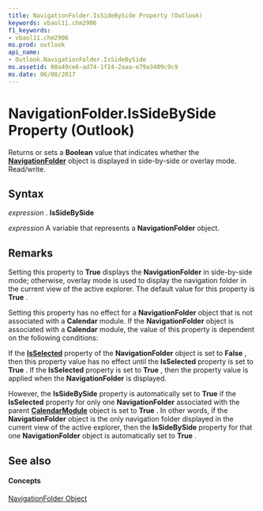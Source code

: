 ```yaml
---
title: NavigationFolder.IsSideBySide Property (Outlook)
keywords: vbaol11.chm2906
f1_keywords:
- vbaol11.chm2906
ms.prod: outlook
api_name:
- Outlook.NavigationFolder.IsSideBySide
ms.assetid: 00a49ce6-ad74-1f24-2aaa-e79a3409c9c9
ms.date: 06/08/2017
---
```



# NavigationFolder.IsSideBySide Property (Outlook)

Returns or sets a  **Boolean** value that indicates whether the **[NavigationFolder](Outlook.NavigationFolder.md)** object is displayed in side-by-side or overlay mode. Read/write.


## Syntax

 _expression_ . **IsSideBySide**

 _expression_ A variable that represents a **NavigationFolder** object.


## Remarks

Setting this property to  **True** displays the **NavigationFolder** in side-by-side mode; otherwise, overlay mode is used to display the navigation folder in the current view of the active explorer. The default value for this property is **True** .

Setting this property has no effect for a  **NavigationFolder** object that is not associated with a **Calendar** module. If the **NavigationFolder** object is associated with a **Calendar** module, the value of this property is dependent on the following conditions:

If the  **[IsSelected](Outlook.NavigationFolder.IsSelected.md)** property of the **NavigationFolder** object is set to **False** , then this property value has no effect until the **IsSelected** property is set to **True** . If the **IsSelected** property is set to **True** , then the property value is applied when the **NavigationFolder** is displayed.

However, the  **IsSideBySide** property is automatically set to **True** if the **IsSelected** property for only one **NavigationFolder** associated with the parent **[CalendarModule](Outlook.CalendarModule.md)** object is set to **True** . In other words, if the **NavigationFolder** object is the only navigation folder displayed in the current view of the active explorer, then the **IsSideBySide** property for that one **NavigationFolder** object is automatically set to **True** .


## See also


#### Concepts


[NavigationFolder Object](Outlook.NavigationFolder.md)

